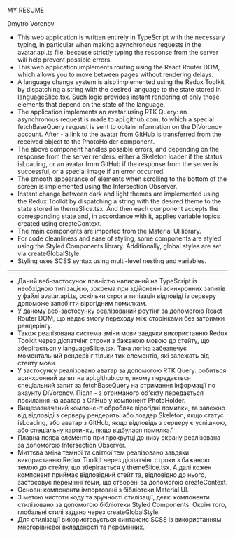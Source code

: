 MY RESUME

Dmytro Voronov

* This web application is written entirely in TypeScript with the necessary typing, in particular when making asynchronous requests in the avatar.api.ts file, because strictly typing the response from the server will help prevent possible errors.
* This web application implements routing using the React Router DOM, which allows you to move between pages without rendering delays.
* A language change system is also implemented using the Redux Toolkit by dispatching a string with the desired language to the state stored in languageSlice.tsx. Such logic provides instant rendering of only those elements that depend on the state of the language.
* The application implements an avatar using RTK Query: an asynchronous request is made to api.github.com, to which a special fetchBaseQuery request is sent to obtain information on the DiVoronov account. After - a link to the avatar from GitHub is transferred from the received object to the PhotoHolder component.
* The above component handles possible errors, and depending on the response from the server renders: either a Skeleton loader if the status isLoading, or an avatar from GitHub if the response from the server is successful, or a special image if an error occurred.
* The smooth appearance of elements when scrolling to the bottom of the screen is implemented using the Intersection Observer.
* Instant change between dark and light themes are implemented using the Redux Toolkit by dispatching a string with the desired theme to the state stored in themeSlice.tsx. And then each component accepts the corresponding state and, in accordance with it, applies variable topics created using createContext.
* The main components are imported from the Material UI library.
* For code cleanliness and ease of styling, some components are styled using the Styled Components library. Additionally, global styles are set via createGlobalStyle.
* Styling uses SCSS syntax using multi-level nesting and variables.

__________________________________________________ 

* Даний веб-застосунок повністю написаний на TypeScript із необхідною типізацією, зокрема при здійсненні асинхронних запитів у файлі avatar.api.ts, оскільки строга типізація відповіді із серверу допоможе запобігти вірогідним помилкам.
* У даному веб-застосунку реалізований роутінг за допомогою React Router DOM, що надає змогу переходу між сторінками без затримки рендерінгу.
* Також реалізована система зміни мови завдяки використанню Redux Toolkit через діспатчінг строки з бажаною мовою до стейту, що зберігається у languageSlice.tsx. Така логіка забезпечує моментальний рендерінг тільки тих елементів, які залежать від стейту мови.
* У застосунку реалізовано аватар за допомогою RTK Query: робиться асинхронний запит на api.github.com, якому передається спеціальний запит за fetchBaseQuery на отримання інформації по акаунту DiVoronov. Після - з отриманого об'єкту передається посилання на аватар з GitHub у компонент PhotoHolder.
* Вищезазначений компонент обробляє вірогідні помилки, та залежно від відповіді з серверу рендерить: або лоадер Skeleton, якщо статус isLoading, або аватар з GitHub, якщо відповідь з серверу є успішною, або спеціальну картинку, якщо відбулася помилка."
* Плавна поява елементів при прокрутці до низу екрану реалізована за допомогою Intersection Observer.
* Миттєва зміна темної та світлої тем реалізовано завдяки використанню Redux Toolkit через діспатчінг строки з бажаною темою до стейту, що зберігається у themeSlice.tsx. А далі кожен компонент приймає відповідний стейт та, відповідно до нього, застосовує перемінні теми, що створені за допомогою createContext.
* Основні компоненти імпортовані з бібліотеки Material UI.
* З метою чистоти коду та зручності стилізації, деякі компоненти стилізовано за допомогою бібліотеки Styled Components. Окрім того, глобальні стилі задано через createGlobalStyle.
* Для стилізації використовується синтаксис SCSS із використанням многорівневої вкладеності та перемінних.